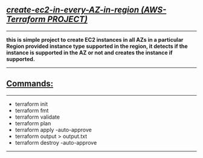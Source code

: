 ## <b><u><i>create-ec2-in-every-AZ-in-region (AWS-Terraform PROJECT)</b></u></i>
***
<b> this is simple project to create EC2 instances in all AZs in a particular Region provided instance type supported in the region, it detects if the instance is supported in the AZ or not and creates the instance if supported.</b>

***

## <b><u>Commands:</b></u>
***
- terraform init
- terraform fmt
- terraform validate
- terraform plan
- terraform apply -auto-approve
- terraform output > output.txt
- terraform destroy -auto-approve
***
